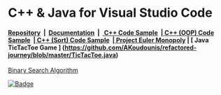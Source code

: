 # C++ & Java for Visual Studio Code

#### [Repository](https://github.com/AKoudounis/refactored-journey)&nbsp;&nbsp;|&nbsp;&nbsp;[Documentation](https://code.visualstudio.com/docs/languages/cpp)&nbsp;&nbsp;|&nbsp;&nbsp;[ C++ Code Sample](https://github.com/AKoudounis/refactored-journey/blob/master/pokerhands.cpp)&nbsp;&nbsp;|[ C++ (OOP) Code Sample](https://github.com/AKoudounis/refactored-journey/tree/master/4.2)&nbsp;&nbsp;|[ C++ (Sort) Code Sample](https://github.com/AKoudounis/refactored-journey/blob/master/quicksort.cpp)&nbsp;&nbsp;|[ Project Euler Monopoly](https://github.com/AKoudounis/refactored-journey/blob/master/euler84.cpp) | [ Java TicTacToe Game ]  (https://github.com/AKoudounis/refactored-journey/blob/master/TicTacToe.java)&nbsp;&nbsp;

[Binary Search Algorithm](https://github.com/AKoudounis/refactored-journey/blob/master/binarysearch.cpp)

[![Badge](https://aka.ms/vsls-badge)](https://aka.ms/vsls)

